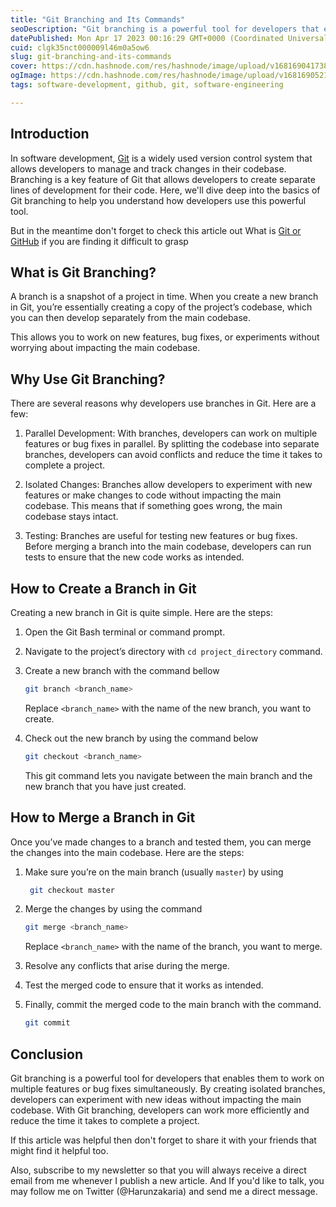 ```yaml
---
title: "Git Branching and Its Commands"
seoDescription: "Git branching is a powerful tool for developers that enables them to work on multiple features or bug fixes simultaneously. By creating isolated branches."
datePublished: Mon Apr 17 2023 00:16:29 GMT+0000 (Coordinated Universal Time)
cuid: clgk35nct000009l46m0a5ow6
slug: git-branching-and-its-commands
cover: https://cdn.hashnode.com/res/hashnode/image/upload/v1681690417386/b81e1695-4067-4d11-a589-bd410e01f891.png
ogImage: https://cdn.hashnode.com/res/hashnode/image/upload/v1681690521717/dadfc4d5-b5ae-4572-8ef1-e86754990a42.png
tags: software-development, github, git, software-engineering

---
```


## Introduction

In software development, [Git](https://harunzywrites.hashnode.dev/what-is-github) is a widely used version control system that allows developers to manage and track changes in their codebase. Branching is a key feature of Git that allows developers to create separate lines of development for their code. Here, we'll dive deep into the basics of Git branching to help you understand how developers use this powerful tool.

But in the meantime don't forget to check this article out What is [Git or GitHub](https://harunzywrites.hashnode.dev/what-is-github) if you are finding it difficult to grasp

## What is Git Branching?

A branch is a snapshot of a project in time. When you create a new branch in Git, you’re essentially creating a copy of the project’s codebase, which you can then develop separately from the main codebase.

This allows you to work on new features, bug fixes, or experiments without worrying about impacting the main codebase.

## Why Use Git Branching?

There are several reasons why developers use branches in Git. Here are a few:

1. Parallel Development: With branches, developers can work on multiple features or bug fixes in parallel. By splitting the codebase into separate branches, developers can avoid conflicts and reduce the time it takes to complete a project.
    
2. Isolated Changes: Branches allow developers to experiment with new features or make changes to code without impacting the main codebase. This means that if something goes wrong, the main codebase stays intact.
    
3. Testing: Branches are useful for testing new features or bug fixes. Before merging a branch into the main codebase, developers can run tests to ensure that the new code works as intended.
    

## How to Create a Branch in Git

Creating a new branch in Git is quite simple. Here are the steps:

1. Open the Git Bash terminal or command prompt.
    
2. Navigate to the project’s directory with `cd project_directory` command.
    
3. Create a new branch with the command bellow
    
    ```bash
    git branch <branch_name>
    ```
    
    Replace `<branch_name>` with the name of the new branch, you want to create.
    
4. Check out the new branch by using the command below
    
    ```bash
    git checkout <branch_name>
    ```
    
    This git command lets you navigate between the main branch and the new branch that you have just created.
    

## How to Merge a Branch in Git

Once you’ve made changes to a branch and tested them, you can merge the changes into the main codebase. Here are the steps:

1. Make sure you’re on the main branch (usually `master`) by using
    
    ```bash
     git checkout master
    ```
    
2. Merge the changes by using the command
    
    ```bash
    git merge <branch_name>
    ```
    
    Replace `<branch_name>` with the name of the branch, you want to merge.
    
3. Resolve any conflicts that arise during the merge.
    
4. Test the merged code to ensure that it works as intended.
    
5. Finally, commit the merged code to the main branch with the command.
    
    ```bash
    git commit
    ```
    

## Conclusion

Git branching is a powerful tool for developers that enables them to work on multiple features or bug fixes simultaneously. By creating isolated branches, developers can experiment with new ideas without impacting the main codebase. With Git branching, developers can work more efficiently and reduce the time it takes to complete a project.

If this article was helpful then don't forget to share it with your friends that might find it helpful too.

Also, subscribe to my newsletter so that you will always receive a direct email from me whenever I publish a new article. And If you'd like to talk, you may follow me on Twitter (@Harunzakaria) and send me a direct message.